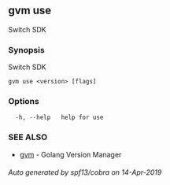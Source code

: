 ## gvm use

Switch SDK

### Synopsis

Switch SDK

```
gvm use <version> [flags]
```

### Options

```
  -h, --help   help for use
```

### SEE ALSO

* [gvm](gvm.md)	 - Golang Version Manager

###### Auto generated by spf13/cobra on 14-Apr-2019
